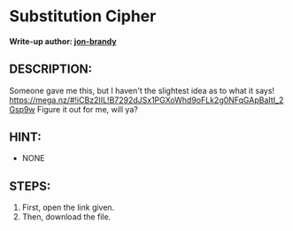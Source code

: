 # Substitution Cipher
#### Write-up author: [jon-brandy](https://github.com/jon-brandy)
## DESCRIPTION:
Someone gave me this, but I haven't the slightest idea as to what it says! https://mega.nz/#!iCBz2IIL!B7292dJSx1PGXoWhd9oFLk2g0NFqGApBaItI_2Gsp9w Figure it out for me, will ya?

## HINT:
- NONE
## STEPS:
1. First, open the link given.
2. Then, download the file.

